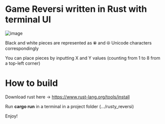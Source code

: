 # Game Reversi written in Rust with terminal UI

![image](https://user-images.githubusercontent.com/67521698/186031916-b59f88ba-9b72-4ad3-b461-0e1348c24ed4.png)

Black and white pieces are represented as ⦿ and ⦾ Unicode characters correspondingly

You can place pieces by inputting X and Y values (counting from 1 to 8 from a top-left corner)

# How to build

Download rust here -> https://www.rust-lang.org/tools/install

Run **cargo run** in a terminal in a project folder (.../rusty_reversi)

Enjoy!
